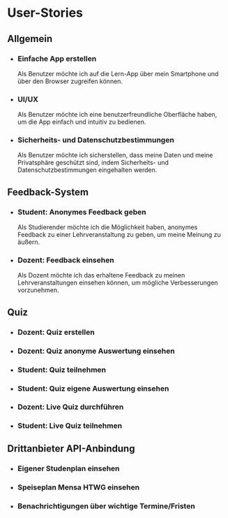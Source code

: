 # User-Stories


## Allgemein

- ### Einfache App erstellen
  Als Benutzer möchte ich auf die Lern-App über mein Smartphone und über den Browser zugreifen können.

- ### UI/UX
  Als Benutzer möchte ich eine benutzerfreundliche Oberfläche haben, um die App einfach und intuitiv zu bedienen.

- ### Sicherheits- und Datenschutzbestimmungen
  Als Benutzer möchte ich sicherstellen, dass meine Daten und meine Privatsphäre geschützt sind, indem Sicherheits- und Datenschutzbestimmungen eingehalten werden.


## Feedback-System

- ### Student: Anonymes Feedback geben
  Als Studierender möchte ich die Möglichkeit haben, anonymes Feedback zu einer Lehrveranstaltung zu geben, um meine Meinung zu äußern.

- ### Dozent: Feedback einsehen
  Als Dozent möchte ich das erhaltene Feedback zu meinen Lehrveranstaltungen einsehen können, um mögliche Verbesserungen vorzunehmen.

  
## Quiz

- ### Dozent: Quiz erstellen

- ### Dozent: Quiz anonyme Auswertung einsehen

- ### Student: Quiz teilnehmen

- ### Student: Quiz eigene Auswertung einsehen

- ### Dozent: Live Quiz durchführen

- ### Student: Live Quiz teilnehmen

<!-- - ### Story 1
  Als Studierender möchte ich interaktive Quizspiele zu verschiedenen Lerninhalten spielen können, um mein Wissen zu überprüfen und zu vertiefen.

- ### Story 2
  Als Studierender möchte ich personalisierte Quizspiele spielen können, um meinen individuellen Lernfortschritt zu verfolgen.

- ### Story 3
  Als Dozent möchte ich Quizfragen erstellen und verwalten können, um den Lernprozess zu unterstützen. -->


## Drittanbieter API-Anbindung

- ### Eigener Studenplan einsehen
  
- ### Speiseplan Mensa HTWG einsehen

- ### Benachrichtigungen über wichtige Termine/Fristen

<!-- - ### Story 1
  Als Studierender möchte ich auf externe Lernressourcen zugreifen können, die über APIs in die App integriert sind, um mein Wissen zu erweitern.

- ### Story 2
  Als Hochschuladministrator möchte ich die Möglichkeit haben, Drittanbieter-Integrationen zu verwalten und zu überwachen. -->

